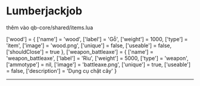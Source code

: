# Lumberjackjob 
thêm vào
qb-core/shared/items.lua


['wood'] = { ['name'] = 'wood', ['label'] = 'Gỗ', ['weight'] = 1000, ['type'] = 'item', ['image'] = 'wood.png', ['unique'] = false, ['useable'] = false, ['shouldClose'] = true },
['weapon_battleaxe'] = { ['name'] = 'weapon_battleaxe', ['label'] = 'Rìu', ['weight'] = 5000, ['type'] = 'weapon', ['ammotype'] = nil, ['image'] = 'battleaxe.png', ['unique'] = true, ['useable'] = false, ['description'] = 'Dụng cụ chặt cây' }

-------------------


